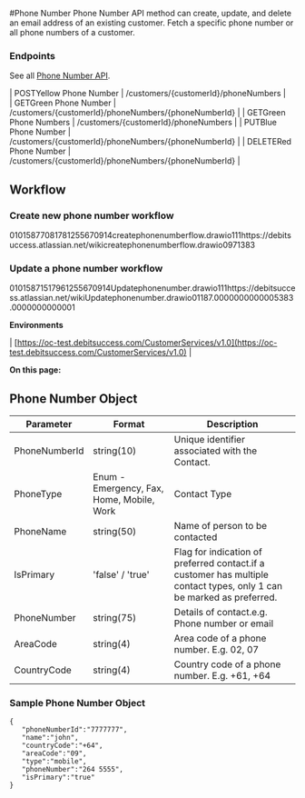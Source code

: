#Phone Number
Phone Number API method can create, update, and delete an email address of an existing customer. Fetch a specific phone number or all phone numbers of a customer. 


### Endpoints
See all [Phone Number API](https://oc-debitsuccess.portal.azure-api.net/docs/services/Mock/operations/5ddde18fb48942b2d52c7a8e?&tags=PhoneNumbers).



| POSTYellow Phone Number | /customers/{customerId}/phoneNumbers |  
| GETGreen Phone Number | /customers/{customerId}/phoneNumbers/{phoneNumberId} | 
| GETGreen  Phone Numbers | /customers/{customerId}/phoneNumbers | 
| PUTBlue Phone Number | /customers/{customerId}/phoneNumbers/{phoneNumberId} | 
| DELETERed Phone Number | /customers/{customerId}/phoneNumbers/{phoneNumberId} | 


## Workflow

### Create new phone number workflow
01015877081781255670914createphonenumberflow.drawio111https://debitsuccess.atlassian.net/wikicreatephonenumberflow.drawio0971383
### Update a phone number workflow
01015871517961255670914Updatephonenumber.drawio111https://debitsuccess.atlassian.net/wikiUpdatephonenumber.drawio01187.0000000000005383.0000000000001

 **Environments** 



| [https://oc-test.debitsuccess.com/CustomerServices/v1.0](https://oc-test.debitsuccess.com/CustomerServices/v1.0) | 

 **On this page:** 


## Phone Number Object


|  **Parameter**  |  **Format**  |  **Description**  | 
|  --- |  --- |  --- | 
| PhoneNumberId | string(10) | Unique identifier associated with the Contact. | 
| PhoneType | Enum - Emergency, Fax, Home, Mobile, Work | Contact Type | 
| PhoneName | string(50) | Name of person to be contacted | 
| IsPrimary | 'false' / 'true' | Flag for indication of preferred contact.if a customer has multiple contact types, only 1 can be marked as preferred. | 
| PhoneNumber | string(75) | Details of contact.e.g. Phone number or email | 
| AreaCode | string(4) | Area code of a phone number. E.g. 02, 07 | 
| CountryCode | string(4) | Country code of a phone number. E.g. +61, +64 | 


### Sample Phone Number Object

```
{
   "phoneNumberId":"7777777",
   "name":"john",
   "countryCode":"+64",
   "areaCode":"09",
   "type":"mobile",
   "phoneNumber":"264 5555",
   "isPrimary":"true"
}
```




